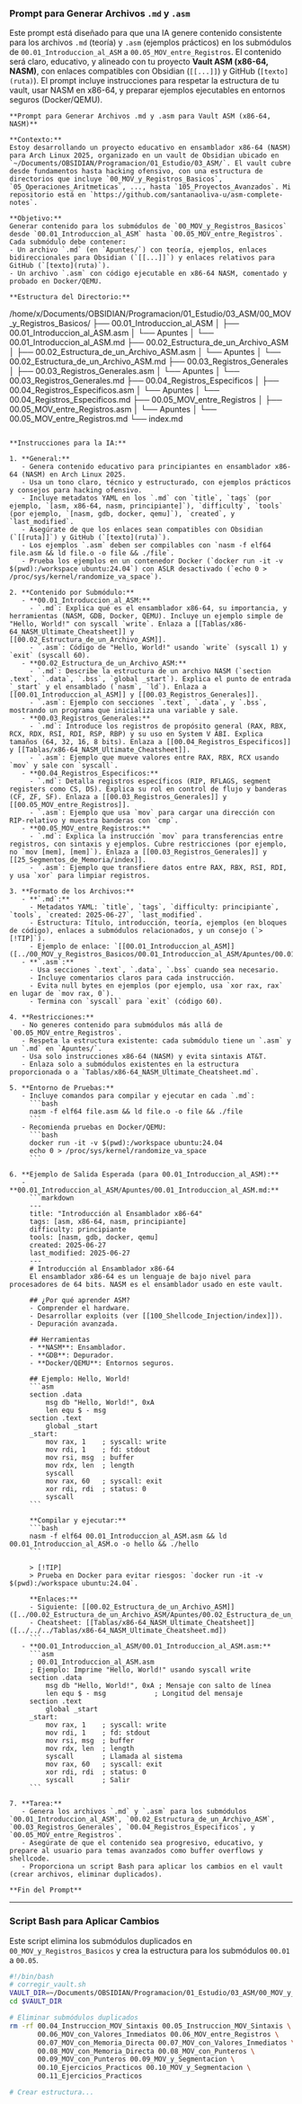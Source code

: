 


### Prompt para Generar Archivos `.md` y `.asm`

Este prompt está diseñado para que una IA genere contenido consistente para los archivos `.md` (teoría) y `.asm` (ejemplos prácticos) en los submódulos de `00.01_Introduccion_al_ASM` a `00.05_MOV_entre_Registros`. El contenido será claro, educativo, y alineado con tu proyecto **Vault ASM (x86-64, NASM)**, con enlaces compatibles con Obsidian (`[[...]]`) y GitHub (`[texto](ruta)`). El prompt incluye instrucciones para respetar la estructura de tu vault, usar NASM en x86-64, y preparar ejemplos ejecutables en entornos seguros (Docker/QEMU).

```plaintext
**Prompt para Generar Archivos .md y .asm para Vault ASM (x86-64, NASM)**

**Contexto:**
Estoy desarrollando un proyecto educativo en ensamblador x86-64 (NASM) para Arch Linux 2025, organizado en un vault de Obsidian ubicado en `~/Documents/OBSIDIAN/Programacion/01_Estudio/03_ASM/`. El vault cubre desde fundamentos hasta hacking ofensivo, con una estructura de directorios que incluye `00_MOV_y_Registros_Basicos`, `05_Operaciones_Aritmeticas`, ..., hasta `105_Proyectos_Avanzados`. Mi repositorio está en `https://github.com/santanaoliva-u/asm-complete-notes`.

**Objetivo:**
Generar contenido para los submódulos de `00_MOV_y_Registros_Basicos` desde `00.01_Introduccion_al_ASM` hasta `00.05_MOV_entre_Registros`. Cada submódulo debe contener:
- Un archivo `.md` (en `Apuntes/`) con teoría, ejemplos, enlaces bidireccionales para Obsidian (`[[...]]`) y enlaces relativos para GitHub (`[texto](ruta)`).
- Un archivo `.asm` con código ejecutable en x86-64 NASM, comentado y probado en Docker/QEMU.

**Estructura del Directorio:**
```
/home/x/Documents/OBSIDIAN/Programacion/01_Estudio/03_ASM/00_MOV_y_Registros_Basicos/
├── 00.01_Introduccion_al_ASM
│   ├── 00.01_Introduccion_al_ASM.asm
│   └── Apuntes
│       └── 00.01_Introduccion_al_ASM.md
├── 00.02_Estructura_de_un_Archivo_ASM
│   ├── 00.02_Estructura_de_un_Archivo_ASM.asm
│   └── Apuntes
│       └── 00.02_Estructura_de_un_Archivo_ASM.md
├── 00.03_Registros_Generales
│   ├── 00.03_Registros_Generales.asm
│   └── Apuntes
│       └── 00.03_Registros_Generales.md
├── 00.04_Registros_Especificos
│   ├── 00.04_Registros_Especificos.asm
│   └── Apuntes
│       └── 00.04_Registros_Especificos.md
├── 00.05_MOV_entre_Registros
│   ├── 00.05_MOV_entre_Registros.asm
│   └── Apuntes
│       └── 00.05_MOV_entre_Registros.md
└── index.md
```

**Instrucciones para la IA:**

1. **General:**
   - Genera contenido educativo para principiantes en ensamblador x86-64 (NASM) en Arch Linux 2025.
   - Usa un tono claro, técnico y estructurado, con ejemplos prácticos y consejos para hacking ofensivo.
   - Incluye metadatos YAML en los `.md` con `title`, `tags` (por ejemplo, `[asm, x86-64, nasm, principiante]`), `difficulty`, `tools` (por ejemplo, `[nasm, gdb, docker, qemu]`), `created`, y `last_modified`.
   - Asegúrate de que los enlaces sean compatibles con Obsidian (`[[ruta]]`) y GitHub (`[texto](ruta)`).
   - Los ejemplos `.asm` deben ser compilables con `nasm -f elf64 file.asm && ld file.o -o file && ./file`.
   - Prueba los ejemplos en un contenedor Docker (`docker run -it -v $(pwd):/workspace ubuntu:24.04`) con ASLR desactivado (`echo 0 > /proc/sys/kernel/randomize_va_space`).

2. **Contenido por Submódulo:**
   - **00.01_Introduccion_al_ASM:**
     - `.md`: Explica qué es el ensamblador x86-64, su importancia, y herramientas (NASM, GDB, Docker, QEMU). Incluye un ejemplo simple de "Hello, World!" con syscall `write`. Enlaza a [[Tablas/x86-64_NASM_Ultimate_Cheatsheet]] y [[00.02_Estructura_de_un_Archivo_ASM]].
     - `.asm`: Código de "Hello, World!" usando `write` (syscall 1) y `exit` (syscall 60).
   - **00.02_Estructura_de_un_Archivo_ASM:**
     - `.md`: Describe la estructura de un archivo NASM (`section .text`, `.data`, `.bss`, `global _start`). Explica el punto de entrada `_start` y el ensamblado (`nasm`, `ld`). Enlaza a [[00.01_Introduccion_al_ASM]] y [[00.03_Registros_Generales]].
     - `.asm`: Ejemplo con secciones `.text`, `.data`, y `.bss`, mostrando un programa que inicializa una variable y sale.
   - **00.03_Registros_Generales:**
     - `.md`: Introduce los registros de propósito general (RAX, RBX, RCX, RDX, RSI, RDI, RSP, RBP) y su uso en System V ABI. Explica tamaños (64, 32, 16, 8 bits). Enlaza a [[00.04_Registros_Especificos]] y [[Tablas/x86-64_NASM_Ultimate_Cheatsheet]].
     - `.asm`: Ejemplo que mueve valores entre RAX, RBX, RCX usando `mov` y sale con `syscall`.
   - **00.04_Registros_Especificos:**
     - `.md`: Detalla registros específicos (RIP, RFLAGS, segment registers como CS, DS). Explica su rol en control de flujo y banderas (CF, ZF, SF). Enlaza a [[00.03_Registros_Generales]] y [[00.05_MOV_entre_Registros]].
     - `.asm`: Ejemplo que usa `mov` para cargar una dirección con RIP-relativo y muestra banderas con `cmp`.
   - **00.05_MOV_entre_Registros:**
     - `.md`: Explica la instrucción `mov` para transferencias entre registros, con sintaxis y ejemplos. Cubre restricciones (por ejemplo, no `mov [mem], [mem]`). Enlaza a [[00.03_Registros_Generales]] y [[25_Segmentos_de_Memoria/index]].
     - `.asm`: Ejemplo que transfiere datos entre RAX, RBX, RSI, RDI, y usa `xor` para limpiar registros.

3. **Formato de los Archivos:**
   - **`.md`:**
     - Metadatos YAML: `title`, `tags`, `difficulty: principiante`, `tools`, `created: 2025-06-27`, `last_modified`.
     - Estructura: Título, introducción, teoría, ejemplos (en bloques de código), enlaces a submódulos relacionados, y un consejo (`> [!TIP]`).
     - Ejemplo de enlace: `[[00.01_Introduccion_al_ASM]] ([../00_MOV_y_Registros_Basicos/00.01_Introduccion_al_ASM/Apuntes/00.01_Introduccion_al_ASM.md])`.
   - **`.asm`:**
     - Usa secciones `.text`, `.data`, `.bss` cuando sea necesario.
     - Incluye comentarios claros para cada instrucción.
     - Evita null bytes en ejemplos (por ejemplo, usa `xor rax, rax` en lugar de `mov rax, 0`).
     - Termina con `syscall` para `exit` (código 60).

4. **Restricciones:**
   - No generes contenido para submódulos más allá de `00.05_MOV_entre_Registros`.
   - Respeta la estructura existente: cada submódulo tiene un `.asm` y un `.md` en `Apuntes/`.
   - Usa solo instrucciones x86-64 (NASM) y evita sintaxis AT&T.
   - Enlaza solo a submódulos existentes en la estructura proporcionada o a `Tablas/x86-64_NASM_Ultimate_Cheatsheet.md`.

5. **Entorno de Pruebas:**
   - Incluye comandos para compilar y ejecutar en cada `.md`:
     ```bash
     nasm -f elf64 file.asm && ld file.o -o file && ./file
     ```
   - Recomienda pruebas en Docker/QEMU:
     ```bash
     docker run -it -v $(pwd):/workspace ubuntu:24.04
     echo 0 > /proc/sys/kernel/randomize_va_space
     ```

6. **Ejemplo de Salida Esperada (para 00.01_Introduccion_al_ASM):**
   - **00.01_Introduccion_al_ASM/Apuntes/00.01_Introduccion_al_ASM.md:**
     ```markdown
     ---
     title: "Introducción al Ensamblador x86-64"
     tags: [asm, x86-64, nasm, principiante]
     difficulty: principiante
     tools: [nasm, gdb, docker, qemu]
     created: 2025-06-27
     last_modified: 2025-06-27
     ---
     # Introducción al Ensamblador x86-64
     El ensamblador x86-64 es un lenguaje de bajo nivel para procesadores de 64 bits. NASM es el ensamblador usado en este vault.

     ## ¿Por qué aprender ASM?
     - Comprender el hardware.
     - Desarrollar exploits (ver [[100_Shellcode_Injection/index]]).
     - Depuración avanzada.

     ## Herramientas
     - **NASM**: Ensamblador.
     - **GDB**: Depurador.
     - **Docker/QEMU**: Entornos seguros.

     ## Ejemplo: Hello, World!
     ```asm
     section .data
         msg db "Hello, World!", 0xA
         len equ $ - msg
     section .text
         global _start
     _start:
         mov rax, 1    ; syscall: write
         mov rdi, 1    ; fd: stdout
         mov rsi, msg  ; buffer
         mov rdx, len  ; length
         syscall
         mov rax, 60   ; syscall: exit
         xor rdi, rdi  ; status: 0
         syscall
     ```

     **Compilar y ejecutar:**
     ```bash
     nasm -f elf64 00.01_Introduccion_al_ASM.asm && ld 00.01_Introduccion_al_ASM.o -o hello && ./hello
     ```

     > [!TIP]
     > Prueba en Docker para evitar riesgos: `docker run -it -v $(pwd):/workspace ubuntu:24.04`.

     **Enlaces:**
     - Siguiente: [[00.02_Estructura_de_un_Archivo_ASM]] ([../00.02_Estructura_de_un_Archivo_ASM/Apuntes/00.02_Estructura_de_un_Archivo_ASM.md])
     - Cheatsheet: [[Tablas/x86-64_NASM_Ultimate_Cheatsheet]] ([../../../Tablas/x86-64_NASM_Ultimate_Cheatsheet.md])
     ```
   - **00.01_Introduccion_al_ASM/00.01_Introduccion_al_ASM.asm:**
     ```asm
     ; 00.01_Introduccion_al_ASM.asm
     ; Ejemplo: Imprime "Hello, World!" usando syscall write
     section .data
         msg db "Hello, World!", 0xA ; Mensaje con salto de línea
         len equ $ - msg            ; Longitud del mensaje
     section .text
         global _start
     _start:
         mov rax, 1    ; syscall: write
         mov rdi, 1    ; fd: stdout
         mov rsi, msg  ; buffer
         mov rdx, len  ; length
         syscall       ; Llamada al sistema
         mov rax, 60   ; syscall: exit
         xor rdi, rdi  ; status: 0
         syscall       ; Salir
     ```

7. **Tarea:**
   - Genera los archivos `.md` y `.asm` para los submódulos `00.01_Introduccion_al_ASM`, `00.02_Estructura_de_un_Archivo_ASM`, `00.03_Registros_Generales`, `00.04_Registros_Especificos`, y `00.05_MOV_entre_Registros`.
   - Asegúrate de que el contenido sea progresivo, educativo, y prepare al usuario para temas avanzados como buffer overflows y shellcode.
   - Proporciona un script Bash para aplicar los cambios en el vault (crear archivos, eliminar duplicados).

**Fin del Prompt**
```

---

### Script Bash para Aplicar Cambios

Este script elimina los submódulos duplicados en `00_MOV_y_Registros_Basicos` y crea la estructura para los submódulos `00.01` a `00.05`.

```bash
#!/bin/bash
# corregir_vault.sh
VAULT_DIR=~/Documents/OBSIDIAN/Programacion/01_Estudio/03_ASM/00_MOV_y_Registros_Basicos
cd $VAULT_DIR

# Eliminar submódulos duplicados
rm -rf 00.04_Instruccion_MOV_Sintaxis 00.05_Instruccion_MOV_Sintaxis \
       00.06_MOV_con_Valores_Inmediatos 00.06_MOV_entre_Registros \
       00.07_MOV_con_Memoria_Directa 00.07_MOV_con_Valores_Inmediatos \
       00.08_MOV_con_Memoria_Directa 00.08_MOV_con_Punteros \
       00.09_MOV_con_Punteros 00.09_MOV_y_Segmentacion \
       00.10_Ejercicios_Practicos 00.10_MOV_y_Segmentacion \
       00.11_Ejercicios_Practicos

# Crear estructura...
